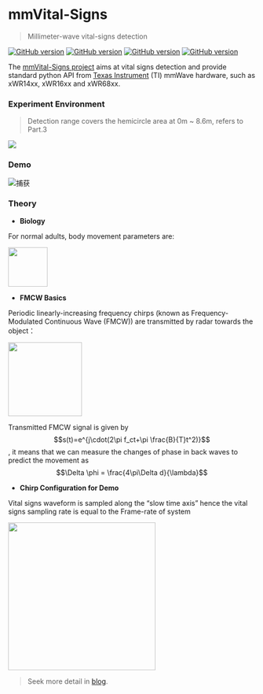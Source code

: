# mmVital-Signs

> Millimeter-wave vital-signs detection 

<p align="left">
    <a href="https://github.com/KylinC/mmVital-Signs"><img src="https://img.shields.io/badge/Python-3.6-blue" alt="GitHub version"></a>
    <a href="https://github.com/KylinC/mmVital-Signs"><img src="https://img.shields.io/badge/C%2FC%2B%2B-98-yellow" alt="GitHub version"></a>
    <a href="https://github.com/KylinC/mmVital-Signs"><img src="https://img.shields.io/badge/TI%20mmWave%20SDK-3.5.x.x-orange" alt="GitHub version"></a>
    <a href="https://github.com/KylinC/mmVital-Signs"><img src="https://img.shields.io/badge/CCS-8.3.1-lightgrey" alt="GitHub version"></a>
  </p>

The [mmVital-Signs project](https://github.com/KylinC/mmVital-Signs) aims at vital signs detection and provide standard python API from [Texas Instrument](https://www.ti.com.cn/) (TI) mmWave hardware, such as xWR14xx, xWR16xx and xWR68xx.

### Experiment Environment

>  Detection range covers the hemicircle area at 0m ~ 8.6m, refers to Part.3

![](http://kylinhub.oss-cn-shanghai.aliyuncs.com/2021-01-17-IMG_8789.jpg)



### Demo

![捕获](http://kylinhub.oss-cn-shanghai.aliyuncs.com/2021-01-17-020515.png)



### Theory

- **Biology**

For normal adults, body movement parameters are:

<img src="http://kylinhub.oss-cn-shanghai.aliyuncs.com/2021-01-17-%E6%88%AA%E5%B1%8F2021-01-17%20%E4%B8%8A%E5%8D%8810.06.14.png" height="80" />

- **FMCW Basics** 

Periodic linearly-increasing frequency chirps (known as Frequency-Modulated Continuous Wave (FMCW)) are transmitted by radar towards the object：

<img src="http://kylinhub.oss-cn-shanghai.aliyuncs.com/2021-01-17-%E6%88%AA%E5%B1%8F2021-01-17%20%E4%B8%8A%E5%8D%8810.22.56.jpg" height="150" />

Transmitted FMCW signal is given by $$s(t)=e^{j\cdot(2\pi f_ct+\pi \frac{B}{T}t^2)}$$ , it means that we can measure the changes of phase in back waves to predict the movement as $$\Delta \phi = \frac{4\pi\Delta d}{\lambda}$$ 

- **Chirp Configuration for Demo**

Vital signs waveform is sampled along the “slow time axis” hence the vital signs sampling rate is equal to the Frame-rate of system 

<img src="http://kylinhub.oss-cn-shanghai.aliyuncs.com/2021-01-17-%E6%88%AA%E5%B1%8F2021-01-17%20%E4%B8%8A%E5%8D%8810.35.52.jpg" height="300" />

> Seek more detail in [blog](http://kylinchen.top). 
